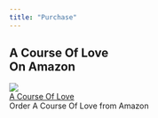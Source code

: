 ```yaml
---
title: "Purchase"
---
```


  <h2 class="disable-paragraph-marker ui center aligned icon header">
    <i class="book icon"></i>
    <div class="content">
      A Course Of Love
      <div class="sub header">On Amazon</div>
    </div>
  </h2>

  <div class="ui list">
    <div class="item">
      <img class="ui small image" src="/acol/public/img/acol/combined.jpg">
      <div class="content">
        <div class="header">
          <a class="header" href="https://www.amazon.com/Course-Love-Combined-Mari-Perron/dp/158469503X/ref=pd_bxgy_14_img_2/146-6310242-4704353?_encoding=UTF8&pd_rd_i=158469503X&pd_rd_r=3491c945-4545-11e9-969f-a1ee2b4b46aa&pd_rd_w=7inaB&pd_rd_wg=5k6ZA&pf_rd_p=6725dbd6-9917-451d-beba-16af7874e407&pf_rd_r=0F9E2HKS77JCWCKDM8XY&psc=1&refRID=0F9E2HKS77JCWCKDM8XY" target="_blank">
            A Course Of Love
          </a>
          <div class="description">
            Order A Course Of Love from Amazon
          </div>
        </div>
      </div>
    </div>
  </div>



